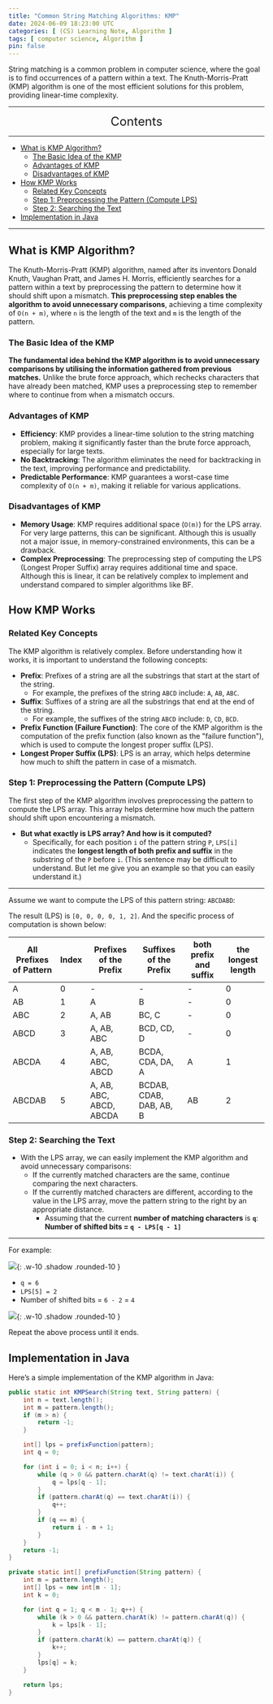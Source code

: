 ```yaml
---
title: "Common String Matching Algorithms: KMP"
date: 2024-06-09 18:23:00 UTC
categories: [ (CS) Learning Note, Algorithm ]
tags: [ computer science, Algorithm ]
pin: false
---
```


String matching is a common problem in computer science, where the goal is to find occurrences of a pattern within a text. The Knuth-Morris-Pratt (KMP) algorithm is one of the most efficient solutions for this problem, providing linear-time complexity.

---
<center><font size='5'> Contents </font></center>

---

<!-- TOC -->
  * [What is KMP Algorithm?](#what-is-kmp-algorithm)
    * [The Basic Idea of the KMP](#the-basic-idea-of-the-kmp)
    * [Advantages of KMP](#advantages-of-kmp)
    * [Disadvantages of KMP](#disadvantages-of-kmp)
  * [How KMP Works](#how-kmp-works)
    * [Related Key Concepts](#related-key-concepts)
    * [Step 1: Preprocessing the Pattern (Compute LPS)](#step-1-preprocessing-the-pattern-compute-lps)
    * [Step 2: Searching the Text](#step-2-searching-the-text)
  * [Implementation in Java](#implementation-in-java)
<!-- TOC -->

---

## What is KMP Algorithm?

The Knuth-Morris-Pratt (KMP) algorithm, named after its inventors Donald Knuth, Vaughan Pratt, and James H. Morris, efficiently searches for a pattern within a text by preprocessing the pattern to determine how it should shift upon a mismatch. **This preprocessing step enables the algorithm to avoid unnecessary comparisons**, achieving a time complexity of `O(n + m)`, where `n` is the length of the text and `m` is the length of the pattern.

### The Basic Idea of the KMP

**The fundamental idea behind the KMP algorithm is to avoid unnecessary comparisons by utilising the information gathered from previous matches.** Unlike the brute force approach, which rechecks characters that have already been matched, KMP uses a preprocessing step to remember where to continue from when a mismatch occurs.

### Advantages of KMP

- **Efficiency**: KMP provides a linear-time solution to the string matching problem, making it significantly faster than the brute force approach, especially for large texts.
- **No Backtracking**: The algorithm eliminates the need for backtracking in the text, improving performance and predictability.
- **Predictable Performance**: KMP guarantees a worst-case time complexity of `O(n + m)`, making it reliable for various applications.

### Disadvantages of KMP

- **Memory Usage**: KMP requires additional space (`O(m)`) for the LPS array. For very large patterns, this can be significant. Although this is usually not a major issue, in memory-constrained environments, this can be a drawback.
- **Complex Preprocessing**: The preprocessing step of computing the LPS (Longest Proper Suffix) array requires additional time and space. Although this is linear, it can be relatively complex to implement and understand compared to simpler algorithms like BF.

## How KMP Works

### Related Key Concepts

The KMP algorithm is relatively complex. Before understanding how it works, it is important to understand the following concepts:

- **Prefix**: Prefixes of a string are all the substrings that start at the start of the string.
  - For example, the prefixes of the string `ABCD` include: `A`, `AB`, `ABC`.
- **Suffix**: Suffixes of a string are all the substrings that end at the end of the string.
  - For example, the suffixes of the string `ABCD` include: `D`, `CD`, `BCD`.
- **Prefix Function (Failure Function)**: The core of the KMP algorithm is the computation of the prefix function (also known as the "failure function"), which is used to compute the longest proper suffix (LPS).
- **Longest Proper Suffix (LPS)**: LPS is an array, which helps determine how much to shift the pattern in case of a mismatch.

### Step 1: Preprocessing the Pattern (Compute LPS)

The first step of the KMP algorithm involves preprocessing the pattern to compute the LPS array. This array helps determine how much the pattern should shift upon encountering a mismatch.

- **But what exactly is LPS array? And how is it computed?**
  - Specifically, for each position `i` of the pattern string `P`, `LPS[i]` indicates the **longest length of both prefix and suffix** in the substring of the `P` before `i`. (This sentence may be difficult to understand. But let me give you an example so that you can easily understand it.)

---

Assume we want to compute the LPS of this pattern string: `ABCDABD`:

The result (LPS) is `[0, 0, 0, 0, 1, 2]`. And the specific process of computation is shown below:

| All Prefixes of Pattern | Index |Prefixes of the Prefix  | Suffixes of the Prefix  | both prefix and suffix | the longest length |
|-------------------------|-------|-------------------------|-------------------------|------------------------|--------------------|
| A                       | 0     |-                       | -                       | -                      | 0                  |
| AB                      | 1     |A                       | B                       | -                      | 0                  |
| ABC                     | 2     |A, AB                   | BC, C                   | -                      | 0                  |
| ABCD                    | 3     |A, AB, ABC              | BCD, CD, D              | -                      | 0                  |
| ABCDA                   | 4     |A, AB, ABC, ABCD        | BCDA, CDA, DA, A        | A                      | 1                  |
| ABCDAB                  | 5     |A, AB, ABC, ABCD, ABCDA | BCDAB, CDAB, DAB, AB, B | AB                     | 2                  |


### Step 2: Searching the Text

- With the LPS array, we can easily implement the KMP algorithm and avoid unnecessary comparisons:
  - If the currently matched characters are the same, continue comparing the next characters.
  - If the currently matched characters are different, according to the value in the LPS array, move the pattern string to the right by an appropriate distance.
    - Assuming that the current **number of matching characters** is **`q`**: **Number of shifted bits = `q - LPS[q - 1]`**

---

For example:

![](https://i.postimg.cc/Fs6sfj0j/kmp1.png){: .w-10 .shadow .rounded-10 }

- `q = 6`
- `LPS[5] = 2`
- Number of shifted bits = `6 - 2` = `4`

![](https://i.postimg.cc/dVxYNv5r/kmp2.png){: .w-10 .shadow .rounded-10 }

Repeat the above process until it ends.

## Implementation in Java

Here’s a simple implementation of the KMP algorithm in Java:

```java
public static int KMPSearch(String text, String pattern) {
    int n = text.length();
    int m = pattern.length();
    if (m > n) {
        return -1;
    }

    int[] lps = prefixFunction(pattern);
    int q = 0;

    for (int i = 0; i < n; i++) {
        while (q > 0 && pattern.charAt(q) != text.charAt(i)) {
            q = lps[q - 1];
        }
        if (pattern.charAt(q) == text.charAt(i)) {
            q++;
        }
        if (q == m) {
            return i - m + 1;
        }
    }
    return -1;
}

private static int[] prefixFunction(String pattern) {
    int m = pattern.length();
    int[] lps = new int[m - 1];
    int k = 0;

    for (int q = 1; q < m - 1; q++) {
        while (k > 0 && pattern.charAt(k) != pattern.charAt(q)) {
            k = lps[k - 1];
        }
        if (pattern.charAt(k) == pattern.charAt(q)) {
            k++;
        }
        lps[q] = k;
    }

    return lps;
}
```
